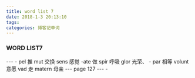 ```yaml
---
title: word list 7
date: 2018-1-3 20:13:10
tags:
categories: 博客记单词   
---
```

<h3>WORD LIST7</h3>
---
- pel 推 mut 交换 sens 感觉  -ate 做 spir 呼吸 glor 光荣、
- par 相等 volunt 意愿  vad 走 matern 母亲
---
page 127
---
-
